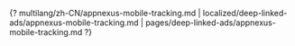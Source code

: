 {? multilang/zh-CN/appnexus-mobile-tracking.md | localized/deep-linked-ads/appnexus-mobile-tracking.md | pages/deep-linked-ads/appnexus-mobile-tracking.md ?}
